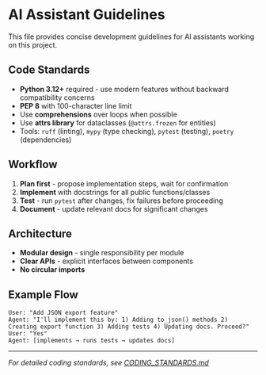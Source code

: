 # AI Assistant Guidelines

This file provides concise development guidelines for AI assistants working on this project.

## Code Standards
- **Python 3.12+** required - use modern features without backward compatibility concerns
- **PEP 8** with 100-character line limit
- Use **comprehensions** over loops when possible
- Use **attrs library** for dataclasses (`@attrs.frozen` for entities)
- Tools: `ruff` (linting), `mypy` (type checking), `pytest` (testing), `poetry` (dependencies)

## Workflow
1. **Plan first** - propose implementation steps, wait for confirmation
2. **Implement** with docstrings for all public functions/classes
3. **Test** - run `pytest` after changes, fix failures before proceeding
4. **Document** - update relevant docs for significant changes

## Architecture
- **Modular design** - single responsibility per module
- **Clear APIs** - explicit interfaces between components
- **No circular imports**

## Example Flow
```
User: "Add JSON export feature"
Agent: "I'll implement this by: 1) Adding to_json() methods 2) Creating export function 3) Adding tests 4) Updating docs. Proceed?"
User: "Yes"
Agent: [implements → runs tests → updates docs]
```

---

*For detailed coding standards, see [CODING_STANDARDS.md](./CODING_STANDARDS.md)*
